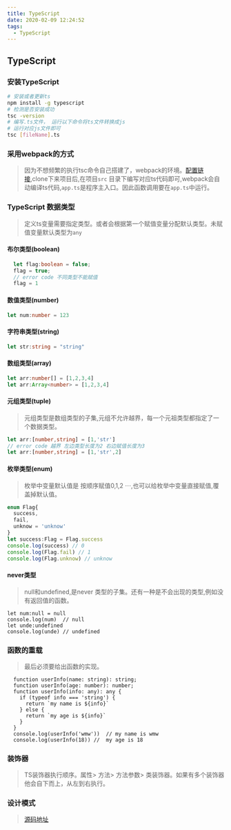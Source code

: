 ```yaml
---
title: TypeScript
date: 2020-02-09 12:24:52
tags:
  - TypeScript
---
```


## TypeScript
### 安装TypeScript
```Bash
# 安装或者更新ts
npm install -g typescript
# 检测是否安装成功
tsc -version
# 编写.ts文件， 运行以下命令将ts文件转换成js
# 运行对应js文件即可
tsc [fileName].ts
```
### 采用webpack的方式
> 因为不想频繁的执行tsc命令自己搭建了，webpack的环境。[配置链接](https://github.com/wmwgithub/typescript-design-mode/blob/master/webpack.config.js),clone下来项目后,在项目`src` 目录下编写对应ts代码即可,webpack会自动编译ts代码,`app.ts`是程序主入口。因此函数调用要在`app.ts`中运行。
### TypeScript 数据类型
> 定义ts变量需要指定类型。或者会根据第一个赋值变量分配默认类型。未赋值变量默认类型为`any`
#### 布尔类型(boolean)
```TypeScript
  let flag:boolean = false;
  flag = true;
  // error code 不同类型不能赋值
  flag = 1
```
#### 数值类型(number)
```TypeScript
let num:number = 123
```
#### 字符串类型(string)
```TypeScript
let str:string = "string"
```
#### 数组类型(array)
```TypeScript
let arr:number[] = [1,2,3,4]
let arr:Array<number> = [1,2,3,4]
```
#### 元组类型(tuple)
> 元组类型是数组类型的子集,元组不允许越界，每一个元祖类型都指定了一个数据类型。
```TypeScript
let arr:[number,string] = [1,'str']
// error code 越界 左边类型长度为2 右边赋值长度为3
let arr:[number,string] = [1,'str',2]
```
#### 枚举类型(enum)
> 枚举中变量默认值是 按顺序赋值0,1,2 $\cdots$,也可以给枚举中变量直接赋值,覆盖掉默认值。
```TypeScript
enum Flag{
  success,
  fail,
  unknow = 'unknow'
}
let success:Flag = Flag.success 
console.log(success) // 0
console.log(Flag.fail) // 1
console.log(Flag.unknow) // unknow
```

#### never类型
> null和undefined,是never 类型的子集。还有一种是不会出现的类型,例如没有返回值的函数。
```TS
let num:null = null
console.log(num)  // null
let unde:undefined
console.log(unde) // undefined
```
### 函数的重载
> 最后必须要给出函数的实现。
```TS
  function userInfo(name: string): string;
  function userInfo(age: number): number;
  function userInfo(info: any): any {
    if (typeof info === 'string') {
      return `my name is ${info}`
    } else {
      return `my age is ${info}`
    }
  }
  console.log(userInfo('wmw'))  // my name is wmw
  console.log(userInfo(18)) //  my age is 18
```
### 装饰器
> TS装饰器执行顺序。属性> 方法> 方法参数> 类装饰器。如果有多个装饰器他会自下而上，从左到右执行。
### 设计模式
> [源码地址](https://github.com/wmwgithub/typescript-design-mode)
> 